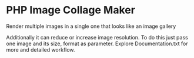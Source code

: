 # PHP Image Collage Maker
Render multiple images in a single one that looks like an image gallery

Additionally it can reduce or increase image resolution. To do this just pass one image and its size, format as parameter. Explore Documentation.txt for more and detailed workflow.
